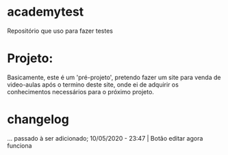 # academytest
 Repositório que uso para fazer testes

# Projeto:
 Basicamente, este é um 'pré-projeto', pretendo fazer um site para venda de video-aulas após o termino deste site, onde ei de adquirir os conhecimentos necessários para o próximo projeto.

# changelog
... passado à ser adicionado;
10/05/2020 - 23:47 | Botão editar agora funciona
